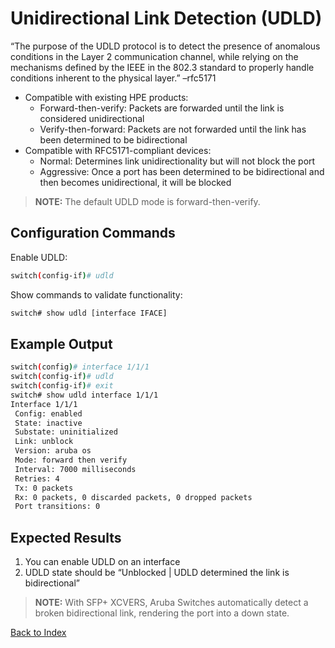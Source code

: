 # Unidirectional Link Detection (UDLD)

“The purpose of the UDLD protocol is to detect the presence of anomalous conditions in the Layer 2 communication channel, while relying on the mechanisms defined by the IEEE in the 802.3 standard to properly handle conditions inherent to the physical layer.” –rfc5171 

* Compatible with existing HPE products:
	* Forward-then-verify: Packets are forwarded until the link is considered unidirectional
	* Verify-then-forward: Packets are not forwarded until the link has been determined to be bidirectional 
* Compatible with RFC5171-compliant devices: 
	* Normal: Determines link unidirectionality but will not block the port 
	* Aggressive: Once a port has been determined to be bidirectional and then becomes unidirectional, it will be blocked 

> **NOTE:** The default UDLD mode is forward-then-verify. 

## Configuration Commands

Enable UDLD: 

```bash
switch(config-if)# udld
```

Show commands to validate functionality:  

```bash
switch# show udld [interface IFACE]
```

## Example Output 

```bash
switch(config)# interface 1/1/1
switch(config-if)# udld
switch(config-if)# exit
switch# show udld interface 1/1/1
Interface 1/1/1
 Config: enabled
 State: inactive
 Substate: uninitialized
 Link: unblock
 Version: aruba os
 Mode: forward then verify
 Interval: 7000 milliseconds
 Retries: 4
 Tx: 0 packets
 Rx: 0 packets, 0 discarded packets, 0 dropped packets
 Port transitions: 0
```

## Expected Results 

1. You can enable UDLD on an interface
1. UDLD state should be “Unblocked | UDLD determined the link is bidirectional” 

> **NOTE:** With SFP+ XCVERS, Aruba Switches automatically detect a broken bidirectional link, rendering the port into a down state.

[Back to Index](../index_aruba.md)



